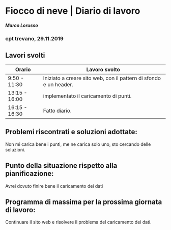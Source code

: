 

# Fiocco di neve | Diario di lavoro
##### Marco Lorusso
### cpt trevano, 29.11.2019

## Lavori svolti


|Orario        |Lavoro svolto                                                |
|--------------|-------------------------------------------------------------|
|9:50 - 11:30 |Iniziato a creare sito web, con il pattern di sfondo e un header.|
|13:15 - 16:00 |implementato il caricamento di punti.|
|16:15 - 16:30 |Fatto diario.                                                |

##  Problemi riscontrati e soluzioni adottate:
  Non mi carica bene i punti, me ne carica solo uno, sto cercando delle soluzioni.
##  Punto della situazione rispetto alla pianificazione:
  Avrei dovuto finire bene il caricamento dei dati
## Programma di massima per la prossima giornata di lavoro:
  Continuare il sito web e risolvere il problema del caricamento dei dati.  
